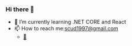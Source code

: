 ### Hi there 👋

- 🌱 I’m currently learning .NET CORE and React
- 📫 How to reach me:scud1997@gmail.com
  - [🦆](https://twitter.com/LITTLESCUD)
<!--
**scudderk/scudderk** is a ✨ _special_ ✨ repository because its `README.md` (this file) appears on your GitHub profile.

Here are some ideas to get you started:

- 🔭 I’m currently working on ...
- 🌱 I’m currently learning ...
- 👯 I’m looking to collaborate on ...
- 🤔 I’m looking for help with ...
- 💬 Ask me about ...
- 😄 Pronouns: ...
- ⚡ Fun fact: ...
-->
